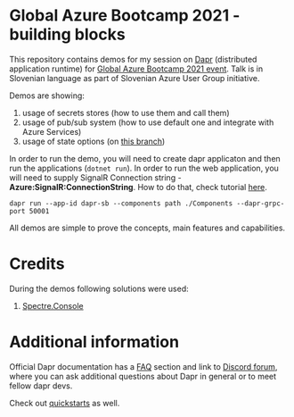 # Global Azure Bootcamp 2021 - building blocks

This repository contains demos for my session on [Dapr](https://dapr.io/) (distributed application runtime) for [Global Azure Bootcamp 2021 event](https://globalazure.net/). Talk is in Slovenian language as part of Slovenian Azure User Group initiative. 

Demos are showing:
1. usage of secrets stores (how to use them and call them)
2. usage of pub/sub system (how to use default one and integrate with Azure Services)
3. usage of state options (on [this branch](https://github.com/bovrhovn/gab-2021-dapr/tree/state-management))

In order to run the demo, you will need to create dapr applicaton and then run the applications (`dotnet run`). In order to run the web application, you will need to supply SignalR Connection string -  **Azure:SignalR:ConnectionString**. How to do that, check tutorial [here](https://docs.microsoft.com/en-us/azure/azure-signalr/signalr-quickstart-dotnet-core). 

```
dapr run --app-id dapr-sb --components path ./Components --dapr-grpc-port 50001
```

All demos are simple to prove the concepts, main features and capabilities. 

# Credits

During the demos following solutions were used:
1. [Spectre.Console](https://github.com/spectreconsole/spectre.console)


# Additional information

Official Dapr documentation has a [FAQ](https://docs.dapr.io/concepts/faq/) section and link to [Discord forum](https://discord.com/invite/ptHhX6jc34), where you can ask additional questions about Dapr in general or to meet fellow dapr devs.

Check out [quickstarts](https://github.com/dapr/quickstarts) as well.
